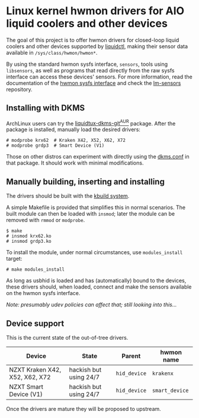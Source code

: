 # Linux kernel hwmon drivers for AIO liquid coolers and other devices

The goal of this project is to offer hwmon drivers for closed-loop liquid
coolers and other devices supported by [liquidctl], making their sensor data
available in `/sys/class/hwmon/hwmon*`.

By using the standard hwmon sysfs interface, `sensors`, tools using
`libsensors`, as well as programs that read directly from the raw sysfs
interface can access these devices' sensors.  For more information, read the
documentation of the [hwmon sysfs interface] and check the [lm-sensors]
repository.

## Installing with DKMS

ArchLinux users can try the [liquidtux-dkms-git<sup>AUR</sup>][liquidtux-dkms-git-aur] package.
After the package is installed, manually load the desired drivers:

```
# modprobe krx62  # Kraken X42, X52, X62, X72
# modprobe grdp3  # Smart Device (V1)
```

Those on other distros can experiment with directly using the [dkms.conf] in
that package.  It should work with minimal modifications.

## Manually building, inserting and installing

The drivers should be built with the [kbuild
system](https://github.com/torvalds/linux/blob/master/Documentation/kbuild/modules.txt).

A simple Makefile is provided that simplifies this in normal scenarios.  The
built module can then be loaded with `insmod`; later the module can be removed
with `rmmod` or `modprobe`.

```
$ make
# insmod krx62.ko
# insmod grdp3.ko
```

To install the module, under normal circumstances, use `modules_install`
target:

```
# make modules_install
```

As long as usbhid is loaded and has (automatically) bound to the devices, these
drivers should, when loaded, connect and make the sensors available on the
hwmon sysfs interface.

_Note: presumably udev policies can affect that; still looking into this..._

## Device support

This is the current state of the out-of-tree drivers.

| Device | State | Parent | hwmon name | 
| --- | --- | --- | --- |
| NZXT Kraken X42, X52, X62, X72 | hackish but using 24/7 | `hid_device` | `krakenx` |
| NZXT Smart Device (V1) | hackish but using 24/7 | `hid_device` | `smart_device` |

Once the drivers are mature they will be proposed to upstream.

[liquidctl]: https://github.com/jonasmalacofilho/liquidctl
[hwmon sysfs interface]: https://www.kernel.org/doc/Documentation/hwmon/sysfs-interface
[lm-sensors]: https://github.com/lm-sensors/lm-sensors
[liquidtux-dkms-git-aur]: https://aur.archlinux.org/packages/liquidtux-dkms-git/
[dkms.conf]: https://aur.archlinux.org/cgit/aur.git/tree/dkms.conf?h=liquidtux-dkms-git
